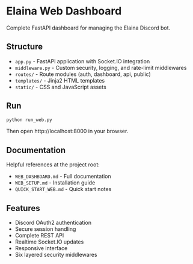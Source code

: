 # Elaina Web Dashboard

Complete FastAPI dashboard for managing the Elaina Discord bot.

## Structure

- `app.py` - FastAPI application with Socket.IO integration
- `middleware.py` - Custom security, logging, and rate-limit middlewares
- `routes/` - Route modules (auth, dashboard, api, public)
- `templates/` - Jinja2 HTML templates
- `static/` - CSS and JavaScript assets

## Run

```bash
python run_web.py
```

Then open http://localhost:8000 in your browser.

## Documentation

Helpful references at the project root:
- `WEB_DASHBOARD.md` - Full documentation
- `WEB_SETUP.md` - Installation guide
- `QUICK_START_WEB.md` - Quick start notes

## Features

- Discord OAuth2 authentication
- Secure session handling
- Complete REST API
- Realtime Socket.IO updates
- Responsive interface
- Six layered security middlewares
- Discord server configuration tools

## Technologies

FastAPI • Socket.IO • OAuth2 • Jinja2 • SQLAlchemy
